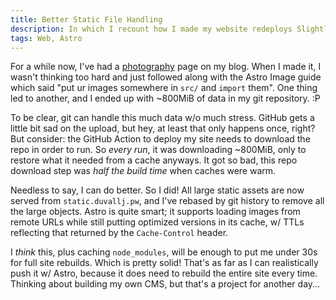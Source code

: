 ```yaml
---
title: Better Static File Handling
description: In which I recount how I made my website redeploys Slightly Faster by serving images from a dedicated static domain, instead of including them inside my git repository.
tags: Web, Astro
---
```


For a while now, I've had a [photography](/photography.html) page on my blog. When I made it, I wasn't thinking too hard and just followed along with the Astro Image guide which said "put ur images somewhere in `src/` and `import` them". One thing led to another, and I ended up with ~800MiB of data in my git repository. :P

To be clear, git can handle this much data w/o much stress. GitHub gets a little bit sad on the upload, but hey, at least that only happens once, right? But consider: the GitHub Action to deploy my site needs to download the repo in order to run. So _every run_, it was downloading ~800MiB, only to restore what it needed from a cache anyways. It got so bad, this repo download step was _half the build time_ when caches were warm.

Needless to say, I can do better. So I did! All large static assets are now served from `static.duvallj.pw`, and I've rebased by git history to remove all the large objects. Astro is quite smart; it supports loading images from remote URLs while still putting optimized versions in its cache, w/ TTLs reflecting that returned by the `Cache-Control` header.

I _think_ this, plus caching `node_modules`, will be enough to put me under 30s for full site rebuilds. Which is pretty solid! That's as far as I can realistically push it w/ Astro, because it does need to rebuild the entire site every time. Thinking about building my own CMS, but that's a project for another day...
